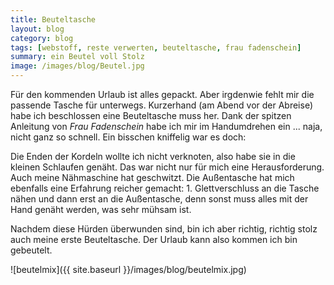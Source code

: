 ```yaml
---
title: Beuteltasche
layout: blog
category: blog
tags: [webstoff, reste verwerten, beuteltasche, frau fadenschein]  
summary: ein Beutel voll Stolz
image: /images/blog/Beutel.jpg
---
```


Für den kommenden Urlaub ist alles gepackt. Aber irgdenwie fehlt mir die passende Tasche für unterwegs. Kurzerhand (am Abend vor der Abreise) habe ich beschlossen eine Beuteltasche muss her. Dank der spitzen Anleitung von *Frau Fadenschein* habe ich mir im Handumdrehen ein ... naja, nicht ganz so schnell. Ein bisschen kniffelig war es doch:

Die Enden der Kordeln wollte ich nicht verknoten, also habe sie in die kleinen Schlaufen genäht. Das war nicht nur für mich eine Herausforderung. Auch meine Nähmaschine hat geschwitzt. Die Außentasche hat mich ebenfalls eine Erfahrung reicher gemacht: 1. Glettverschluss an die Tasche nähen und dann erst an die Außentasche, denn sonst muss alles mit der Hand genäht werden, was sehr mühsam ist.

Nachdem diese Hürden überwunden sind, bin ich aber richtig, richtig stolz auch meine erste Beuteltasche. Der Urlaub kann also kommen ich bin gebeutelt.

![beutelmix]({{ site.baseurl }}/images/blog/beutelmix.jpg)
